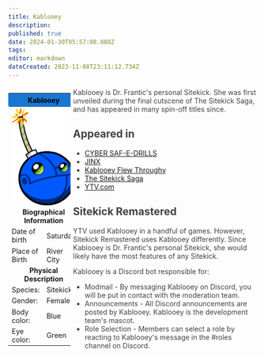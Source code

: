 ```yaml
---
title: Kablooey
description: 
published: true
date: 2024-01-30T05:57:08.888Z
tags: 
editor: markdown
dateCreated: 2023-11-08T23:11:12.734Z
---
```


<div style="display: flex;">
    <div style="flex: 1; width: 25%;">
        <table style="width: 100%;">
            <tr>
                <td colspan="2" style="text-align: center; background-color: #1976d2; padding: 5px; border-radius: 3px; color: black;"><strong>Kablooey</strong></td>
            </tr>
            <tr>
                <td colspan="2">
                    <img src="/kablooey2.png" alt="Kablooey" style="display: block; margin: auto;">
                </td>
            </tr>
            <tr>
                <td colspan="2" style="text-align: center;"><strong>Biographical Information</strong></td>
            </tr>
            <tr>
                <td>Date of birth</td>
                <td>Saturday</td>
            </tr>
            <tr>
                <td>Place of Birth</td>
                <td>River City</td>
            </tr>
            <tr>
                <td colspan="2" style="text-align: center;"><strong>Physical Description</strong></td>
            </tr>
            <tr>
                <td>Species:</td>
                <td>Sitekick</td>
            </tr>
            <tr>
                <td>Gender:</td>
                <td>Female</td>
            </tr>
            <tr>
                <td>Body color:</td>
                <td>Blue</td>
            </tr>
            <tr>
                <td>Eye color:</td>
                <td>Green</td>
            </tr>
        </table>
    </div>
    <div style="flex: 3; width: 75%; padding: 0 0 0 5px; color: #424242; margin-top: -10px;">
        <p>Kablooey is Dr. Frantic's personal Sitekick. She was first unveiled during the final cutscene of The Sitekick Saga, and has appeared in many spin-off titles since.</p>
        <h2>Appeared in</h2>
        <ul>
            <li><a href="/Home/Sitekick/Games/CYBER-SAF-E-DRILLS">CYBER SAF-E-DRILLS</a></li>
            <li><a href="/Home/Sitekick/Games/JINX">JINX</a></li>
            <li><a href="/Home/Sitekick/Games/Kablooey-Flew-Throughy">Kablooey Flew Throughy</a></li>
            <li><a href="/Home/Sitekick/Games/Saga">The Sitekick Saga</a></li>
            <li><a href="/Home/YTV">YTV.com</a></li>
        </ul>
        <h2>Sitekick Remastered</h2>
        <p>YTV used Kablooey in a handful of games. However, Sitekick Remastered uses Kablooey differently. Since Kablooey is Dr. Frantic's personal Sitekick, she would likely have the most features of any Sitekick.</p>
        <p>Kablooey is a Discord bot responsible for:</p>
        <ul>
            <li>Modmail - By messaging Kablooey on Discord, you will be put in contact with the moderation team.</li>
            <li>Announcements - All Discord announcements are posted by Kablooey. Kablooey is the development team's mascot.</li>
            <li>Role Selection - Members can select a role by reacting to Kablooey's message in the #roles channel on Discord.</li>
        </ul>
    </div>
</div>